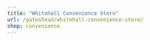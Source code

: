 ```yaml
---
title: "Whitehall Convenience Store"
url: /gateshead/whitehall-convenience-store/
shop: convenience
---
```

